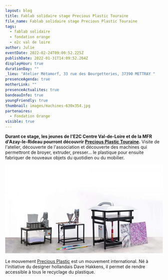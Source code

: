```yaml
---
layout: blog
title: Fablab solidaire stage Precious Plastic Touraine
file_name: Fablab solidaire stage Precious Plastic Touraine
tags:
  - fablab solidaire
  - fondation orange
  - e2c val de loire
author: Julie
eventDate: 2022-02-24T09:00:52.225Z
publishDate: 2022-01-31T14:09:52.264Z
displayHour: true
durationDay: ""
_lieu: "Atelier Métamorf, 33 rue des Bourgetteries, 37390 METTRAY "
presenceAgenda: true
motherLink: ""
presenceActualites: true
bandeauInfo: true
youngFriendly: true
thumbnail: images/machines-630x354.jpg
partenaires:
  - Fondation Orange
visible: true
---
```

**Durant ce stage, les jeunes de l'E2C Centre Val-de-Loire et de la MFR d'Azay-le-Rideau pourront découvrir [Precious Plastic Touraine](https://preciousplastictouraine.fr/ "https\://preciousplastictouraine.fr/").** Visite de l'atelier, découverte de l'association et découverte des machines qui permettront de broyer, extruder, presser... le plastique pour ensuite fabriquer de nouveaux objets du quotidien ou du mobilier. 

![](images/machines-630x354.jpg)

Le mouvement [Precious Plastic](https://preciousplastic.com/ "https\://preciousplastic.com/") est un mouvement international. Né à l'initiative du designer hollandais Dave Hakkens, il permet de rendre accessible à tous le recyclage du plastique.